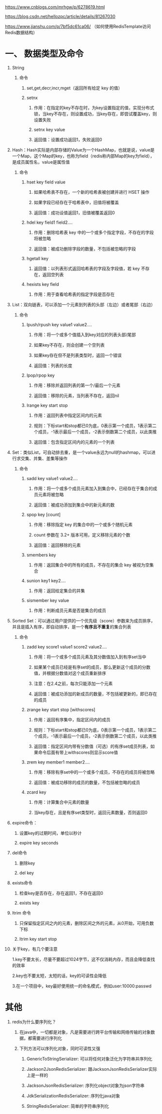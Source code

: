 https://www.cnblogs.com/mrhgw/p/6278619.html

https://blog.csdn.net/hellozpc/article/details/81267030

https://www.jianshu.com/p/7bf5dc61ca06/ （如何使用RedisTemplate访问Redis数据结构）

# 一、 数据类型及命令
   1. String
      
      1. 命令
      
         1. set,get,decr,incr,mget（返回所有给定 key 的值）
         
         2. setnx 
         
            1. 作用：在指定的key不存在时，为key设置指定的值，实现分布式锁，当key不存在，则设置成功，当key存在，即尝试覆盖key，则设置失败
            
            2. setnx key value
            
            3. 返回值：设置成功返回1，失败返回0
   
   2. Hash：Hash实际是内部存储的Value为一个HashMap，也就是说，value是一个Map，这个Map的key，也称为field（redis称内部Map的key为field），是成员属性名，value是属性值
      
      1. 命令
         
         1. hset key field value
            
            1. 如果哈希表不存在，一个新的哈希表被创建并进行 HSET 操作

            2. 如果字段已经存在于哈希表中，旧值将被覆盖
            
            3. 返回值：成功设值返回1，旧值被覆盖返回0
            
         2. hdel key field1 field2....
            
            1. 作用：删除哈希表 key 中的一个或多个指定字段，不存在的字段将被忽略
            
            2. 返回值：被成功删除字段的数量，不包括被忽略的字段
            
         3. hgetall key
            
            1. 返回值：以列表形式返回哈希表的字段及字段值，若 key 不存在，返回空列表
            
         4. hexists key field
         
            1. 作用：用于查看哈希表的指定字段是否存在
   
   3. List：双向链表，可以添加一个元素到列表的头部（左边）或者尾部（右边）
      
      1. 命令
         
         1. lpush/rpush key value1 value2....
            
            1. 作用：将一个或多个值插入到key对应的列表头部/尾部
            
            2. 如果key不存在，则会创建一个空列表
            
            3. 如果key存在但不是列表类型时，返回一个错误
            
            4. 返回值：列表的长度
            
         2. lpop/rpop key 
         
            1. 作用：移除并返回列表的第一个/最后一个元素
            
            2. 返回值：移除的元素，当列表不存在，返回nil
            
         3. lrange key start stop
 
            1. 作用：返回列表中指定区间内的元素
            
            2. 规则：下标start和stop都已0为底，0表示第一个成员，1表示第二个成员，-1表示最后一个成员，-2表示倒数第二个成员，以此类推
            
            3. 返回值：包含指定区间内的元素的一个列表
   
   4. Set：类似List，可自动排去重，是一个value永远为null的hashmap，可以进行求交集、并集、差集等操作
      
      1. 命令
         
         1. sadd key value1 value2....
            
            1. 作用：将一个或多个成员元素加入到集合中，已经存在于集合的成员元素将被忽略
            
            2. 返回值：被成功添加到集合中的新元素的数
            
         2. spop key [count]
            
            1. 作用：移除指定 key 的集合中的一个或多个随机元素
            
            2. count 参数在 3.2+ 版本可用，定义移除元素的个数
            
            3. 返回值：返回移除的元素
            
         3. smembers key
            
            1. 作用：返回集合中的所有的成员，不存在的集合 key 被视为空集合
            
         4. sunion key1 key2....
            
            1. 作用：返回给定集合的并集
            
         5. sismember key value
         
            1. 作用：判断成员元素是否是集合的成员
   
   5. Sorted Set：可以通过用户提供的一个优先级（score）参数来为成员排序，并且是插入有序，即自动排序，是一个**有序且不重复**的集合列表
      
      1. 命令
         
         1. zadd key score1 value1 score2 value2....
            
            1. 作用：将一个或多个成员元素及其分数值加入到有序set当中
            
            2. 如果某个成员已经是有序set的成员，那么更新这个成员的分数值，并根据分数值对这个成员重新排序
            
            3. 注意：在2.4之前，每次只能添加一个元素
            
            4. 返回值：被成功添加的新成员的数量，不包括被更新的，即已存在的成员
            
         2. zrange key start stop [withscores]
            
            1. 作用：返回有序集中，指定区间内的成员
            
            2. 规则：下标start和stop都已0为底，0表示第一个成员，1表示第二个成员，-1表示最后一个成员，-2表示倒数第二个成员，以此类推
            
            3. 返回值：指定区间内带有分数值（可选）的有序set成员列表，如果命令后面有带上withscores则显示score值
            
         3. zrem key member1 member2....
            
            1. 作用：移除有序set中的一个或多个成员，不存在的成员将被忽略
            
            2. 返回值：被成功移除的成员的数量，不包括被忽略的成员
           
         4. zcard key 
            
            1. 作用：计算集合中元素的数量
            
            2. 当key存在，且是有序set类型时，返回元素数量，否则返回0
   
   6. expire命令：
      
      1. 设置key的过期时间，单位以秒计
      
      2. expire key seconds
      
   7. del命令
   
      1. 删除key
      
      2. del key
      
   8. exists命令
      
      1. 检查key是否存在，存在返回1，不存在返回0
      
      2. exists key
      
   9. ltrim 命令
   
      1. 只保留指定区间之内的元素，删除区间之外的元素，从0开始，可用负数下标
      
      2. ltrim key start stop

0. 关于key，有几个要注意
      
      1.key不要太长，尽量不要超过1024字节，这不仅消耗内存，而且会降低查找的效率
      
      2.key也不要太短，太短的话，key的可读性会降低
      
      3.在一个项目中，key最好使用统一的命名模式，例如user:10000:passwd 
   
# 其他
1. redis为什么要序列化？
   
   1. 在java中，一切都是对象，凡是需要进行跨平台传输和网络传输的对象数据，都需要进行序列化

   2. 下列方法可以序列化对象，同时可读性又强
      
      1. GenericToStringSerializer: 可以将任何对象泛化为字符串并序列化

      2. Jackson2JsonRedisSerializer: 跟JacksonJsonRedisSerializer实际上是一样的
      
      3. JacksonJsonRedisSerializer: 序列化object对象为json字符串

      4. JdkSerializationRedisSerializer: 序列化java对象

      5. StringRedisSerializer: 简单的字符串序列化   

